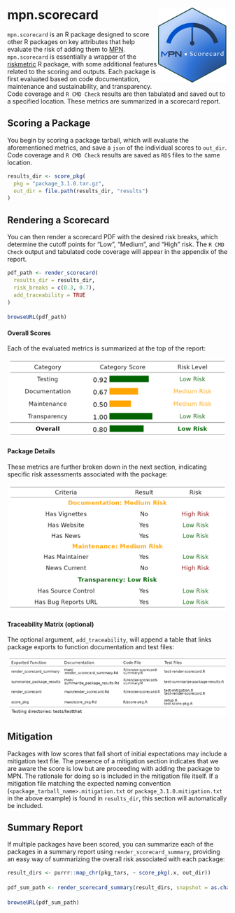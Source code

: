 
<!-- README.md is generated from README.Rmd. Please edit that file -->
<!-- To update the ReadMe PNGs, source `update-readme.R`, and run `update_readme()` -->

# mpn.scorecard <img align="right" src = "man/figures/logo.png" height="172">

`mpn.scorecard` is an R package designed to score other R packages on
key attributes that help evaluate the risk of adding them to
[MPN](https://mpn.metworx.com/docs/). `mpn.scorecard` is essentially a
wrapper of the [riskmetric](https://github.com/pharmaR/riskmetric) R
package, with some additional features related to the scoring and
outputs. Each package is first evaluated based on code documentation,
maintenance and sustainability, and transparency. Code coverage and
`R CMD Check` results are then tabulated and saved out to a specified
location. These metrics are summarized in a scorecard report.

## Scoring a Package

You begin by scoring a package tarball, which will evaluate the
aforementioned metrics, and save a `json` of the individual scores to
`out_dir`. Code coverage and `R CMD Check` results are saved as `RDS`
files to the same location.

``` r
results_dir <- score_pkg(
  pkg = "package_3.1.0.tar.gz",
  out_dir = file.path(results_dir, "results")
)
```

## Rendering a Scorecard

You can then render a scorecard PDF with the desired risk breaks, which
determine the cutoff points for “Low”, “Medium”, and “High” risk. The
`R CMD Check` output and tabulated code coverage will appear in the
appendix of the report.

``` r
pdf_path <- render_scorecard(
  results_dir = results_dir,
  risk_breaks = c(0.3, 0.7),
  add_traceability = TRUE
)

browseURL(pdf_path)
```

#### Overall Scores

Each of the evaluated metrics is summarized at the top of the report:

<center>
<img src="man/figures/overall_scores.png" width="600" />
</center>

#### Package Details

These metrics are further broken down in the next section, indicating
specific risk assessments associated with the package:

<center>
<img src="man/figures/category_scores.png" width="600" />
</center>

#### Traceability Matrix (optional)

The optional argument, `add_traceability`, will append a table that
links package exports to function documentation and test files:

<center>
<img src="man/figures/trac_matrix.png" width="900" />
</center>

## Mitigation

Packages with low scores that fall short of initial expectations may
include a mitigation text file. The presence of a mitigation section
indicates that we are aware the score is low but are proceeding with
adding the package to MPN. The rationale for doing so is included in the
mitigation file itself. If a mitigation file matching the expected
naming convention (`<package_tarball_name>.mitigation.txt` or
`package_3.1.0.mitigation.txt` in the above example) is found in
`results_dir`, this section will automatically be included.

## Summary Report

If multiple packages have been scored, you can summarize each of the
packages in a summary report using `render_scorecard_summary`, providing
an easy way of summarizing the overall risk associated with each
package:

``` r
result_dirs <- purrr::map_chr(pkg_tars, ~ score_pkg(.x, out_dir))

pdf_sum_path <- render_scorecard_summary(result_dirs, snapshot = as.character(Sys.Date()))

browseURL(pdf_sum_path)
```
